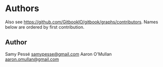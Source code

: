 Authors
=======
Also see https://github.com/GitbookIO/gitbook/graphs/contributors.
Names below are ordered by first contribution.

Author
------

Samy Pessé <samypesse@gmail.com>
Aaron O'Mullan <aaron.omullan@gmail.com>

